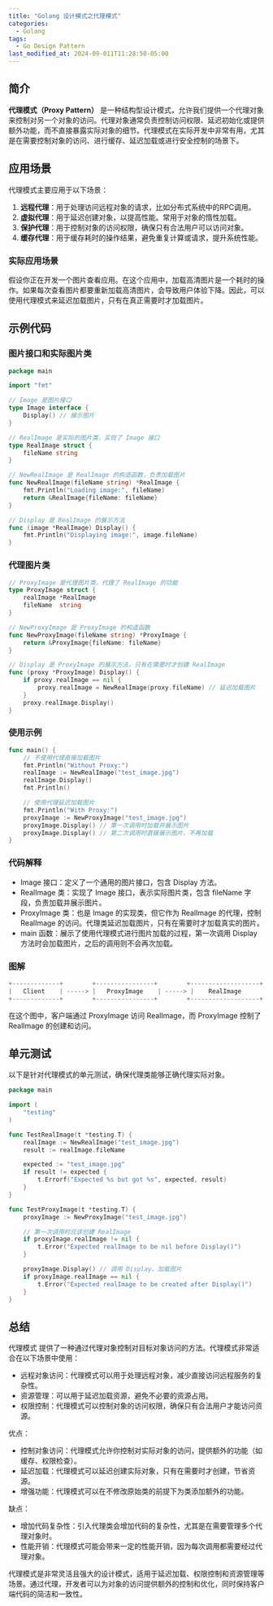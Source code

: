 ```yaml
---
title: "Golang 设计模式之代理模式"
categories:
  - Golang
tags:
  - Go Design Pattern
last_modified_at: 2024-09-011T11:28:50-05:00
---
```


## 简介

**代理模式（Proxy Pattern）** 是一种结构型设计模式，允许我们提供一个代理对象来控制对另一个对象的访问。代理对象通常负责控制访问权限、延迟初始化或提供额外功能，而不直接暴露实际对象的细节。代理模式在实际开发中非常有用，尤其是在需要控制对象的访问、进行缓存、延迟加载或进行安全控制的场景下。

## 应用场景

代理模式主要应用于以下场景：

1. **远程代理**：用于处理访问远程对象的请求，比如分布式系统中的RPC调用。
2. **虚拟代理**：用于延迟创建对象，以提高性能。常用于对象的惰性加载。
3. **保护代理**：用于控制对象的访问权限，确保只有合法用户可以访问对象。
4. **缓存代理**：用于缓存耗时的操作结果，避免重复计算或请求，提升系统性能。

### 实际应用场景

假设你正在开发一个图片查看应用。在这个应用中，加载高清图片是一个耗时的操作。如果每次查看图片都要重新加载高清图片，会导致用户体验下降。因此，可以使用代理模式来延迟加载图片，只有在真正需要时才加载图片。

## 示例代码

### 图片接口和实际图片类

```go
package main

import "fmt"

// Image 是图片接口
type Image interface {
    Display() // 展示图片
}

// RealImage 是实际的图片类，实现了 Image 接口
type RealImage struct {
    fileName string
}

// NewRealImage 是 RealImage 的构造函数，负责加载图片
func NewRealImage(fileName string) *RealImage {
    fmt.Println("Loading image:", fileName)
    return &RealImage{fileName: fileName}
}

// Display 是 RealImage 的展示方法
func (image *RealImage) Display() {
    fmt.Println("Displaying image:", image.fileName)
}
```

### 代理图片类

```go
// ProxyImage 是代理图片类，代理了 RealImage 的功能
type ProxyImage struct {
    realImage *RealImage
    fileName  string
}

// NewProxyImage 是 ProxyImage 的构造函数
func NewProxyImage(fileName string) *ProxyImage {
    return &ProxyImage{fileName: fileName}
}

// Display 是 ProxyImage 的展示方法，只有在需要时才创建 RealImage
func (proxy *ProxyImage) Display() {
    if proxy.realImage == nil {
        proxy.realImage = NewRealImage(proxy.fileName) // 延迟加载图片
    }
    proxy.realImage.Display()
}
```

### 使用示例

```go
func main() {
    // 不使用代理直接加载图片
    fmt.Println("Without Proxy:")
    realImage := NewRealImage("test_image.jpg")
    realImage.Display()
    fmt.Println()

    // 使用代理延迟加载图片
    fmt.Println("With Proxy:")
    proxyImage := NewProxyImage("test_image.jpg")
    proxyImage.Display() // 第一次调用时加载并展示图片
    proxyImage.Display() // 第二次调用时直接展示图片，不再加载
}
```

### 代码解释

- Image 接口：定义了一个通用的图片接口，包含 Display 方法。
- RealImage 类：实现了 Image 接口，表示实际图片类，包含 fileName 字段，负责加载并展示图片。
- ProxyImage 类：也是 Image 的实现类，但它作为 RealImage 的代理，控制 RealImage 的访问。代理类延迟加载图片，只有在需要时才加载真实的图片。
- main 函数：展示了使用代理模式进行图片加载的过程，第一次调用 Display 方法时会加载图片，之后的调用则不会再次加载。

### 图解

``` go
+-------------+        +----------------+        +-------------------+
|   Client    | -----> |   ProxyImage    | -----> |    RealImage       |
+-------------+        +----------------+        +-------------------+
```

在这个图中，客户端通过 ProxyImage 访问 RealImage，而 ProxyImage 控制了 RealImage 的创建和访问。

## 单元测试

以下是针对代理模式的单元测试，确保代理类能够正确代理实际对象。

```go
package main

import (
    "testing"
)

func TestRealImage(t *testing.T) {
    realImage := NewRealImage("test_image.jpg")
    result := realImage.fileName

    expected := "test_image.jpg"
    if result != expected {
        t.Errorf("Expected %s but got %s", expected, result)
    }
}

func TestProxyImage(t *testing.T) {
    proxyImage := NewProxyImage("test_image.jpg")

    // 第一次调用时应该创建 RealImage
    if proxyImage.realImage != nil {
        t.Error("Expected realImage to be nil before Display()")
    }

    proxyImage.Display() // 调用 Display，加载图片
    if proxyImage.realImage == nil {
        t.Error("Expected realImage to be created after Display()")
    }
}
```

## 总结

代理模式 提供了一种通过代理对象控制对目标对象访问的方法。代理模式非常适合在以下场景中使用：

- 远程对象访问：代理模式可以用于处理远程对象，减少直接访问远程服务的复杂性。
- 资源管理：可以用于延迟加载资源，避免不必要的资源占用。
- 权限控制：代理模式可以控制对象的访问权限，确保只有合法用户才能访问资源。

优点：

- 控制对象访问：代理模式允许你控制对实际对象的访问，提供额外的功能（如缓存、权限检查）。
- 延迟加载：代理模式可以延迟创建实际对象，只有在需要时才创建，节省资源。
- 增强功能：代理模式可以在不修改原始类的前提下为类添加额外的功能。

缺点：

- 增加代码复杂性：引入代理类会增加代码的复杂性，尤其是在需要管理多个代理对象时。
- 性能开销：代理模式可能会带来一定的性能开销，因为每次调用都需要经过代理对象。

代理模式是非常灵活且强大的设计模式，适用于延迟加载、权限控制和资源管理等场景。通过代理，开发者可以为对象的访问提供额外的控制和优化，同时保持客户端代码的简洁和一致性。
